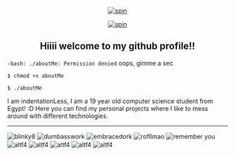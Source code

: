 <p align="center">
  <a href="https://web.archive.org/web/20090829233128/http://geocities.com/SiliconValley/Code/6019/Imagenesanimadas/bloodbar.gif"blank"><img align="center" src="https://web.archive.org/web/20090829233128/http://geocities.com/SiliconValley/Code/6019/Imagenesanimadas/bloodbar.gif" alt="spin" loop=infinite> </a>
  
<p align="center">
  <a href="https://i.imgur.com/G36Zg2w.gif" target="blank"><img align="center" src="https://web.archive.org/web/20091021032724/http://us.geocities.com/anime300/underconstruction.gif" alt="spin" /> </a>

<h2 align="center">Hiiii welcome to my github profile!!</h2>


``-bash: ./aboutMe: Permission denied``
oops, gimme a sec

``$ chmod +x aboutMe``

``$ ./aboutMe``


I am indentationLess, I am a 19 year old computer science student from Egypt! :D 
Here you can find my personal projects where I like to mess around with different technologies.

--- 

<p align="left">
<img align="center" src="https://web.archive.org/web/20090807104422/http://www.geocities.com/crazifleebs05/blinky8.gif" alt="blinky8" /></a>
<img align="center" src="https://web.archive.org/web/20090807104453/http://www.geocities.com/crazifleebs05/dumbasswork.gif" alt="dumbasswork" /></a>
<img align="center" src="https://web.archive.org/web/20090807104422/http://www.geocities.com/crazifleebs05/blink10.gif" alt="embracedork" /></a>
<img align="center" src="https://web.archive.org/web/20090829024517/http://www.geocities.com/oreolover325/Blinkie_200__site_.gif" alt="rofllmao" /></a>
<img align="center" src="https://web.archive.org/web/20061130231844/http://www.geocities.com/lilpunkforever/blinkies/iwillrememeryou.gif" alt="remember you" /></a>
<img align="center" src="https://shishka.neocities.org/nofollow/img/blinkie-i-forgot-to-save.gif" alt="altf4" /></a>
<img align="center" src="https://shishka.neocities.org/shishka/img/blinkies/64.gif" alt="altf4" /></a>
<img align="center" src="https://shishka.neocities.org/shishka/img/blinkies/99.gif" alt="altf4" /></a>
<img align="center" src="https://shishka.neocities.org/shishka/img/blinkies/118.gif" alt="altf4" /></a>
<img align="center" src="https://shishka.neocities.org/shishka/img/blinkies/74.gif" alt="altf4" /></a>
</p>
